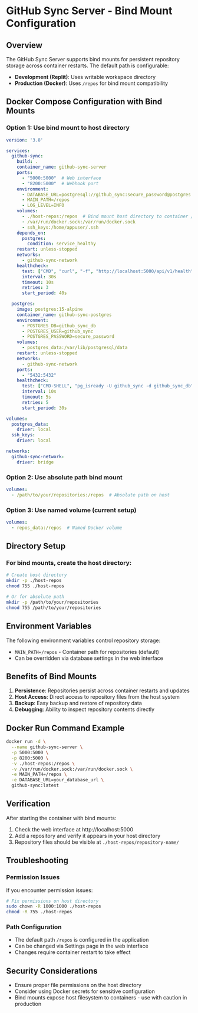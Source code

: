 # GitHub Sync Server - Bind Mount Configuration

## Overview
The GitHub Sync Server supports bind mounts for persistent repository storage across container restarts. The default path is configurable:
- **Development (Replit)**: Uses writable workspace directory
- **Production (Docker)**: Uses `/repos` for bind mount compatibility

## Docker Compose Configuration with Bind Mounts

### Option 1: Use bind mount to host directory
```yaml
version: '3.8'

services:
  github-sync:
    build: .
    container_name: github-sync-server
    ports:
      - "5000:5000"  # Web interface
      - "8200:5000"  # Webhook port
    environment:
      - DATABASE_URL=postgresql://github_sync:secure_password@postgres:5432/github_sync_db?sslmode=disable
      - MAIN_PATH=/repos
      - LOG_LEVEL=INFO
    volumes:
      - ./host-repos:/repos  # Bind mount host directory to container /repos
      - /var/run/docker.sock:/var/run/docker.sock
      - ssh_keys:/home/appuser/.ssh
    depends_on:
      postgres:
        condition: service_healthy
    restart: unless-stopped
    networks:
      - github-sync-network
    healthcheck:
      test: ["CMD", "curl", "-f", "http://localhost:5000/api/v1/health"]
      interval: 30s
      timeout: 10s
      retries: 3
      start_period: 40s

  postgres:
    image: postgres:15-alpine
    container_name: github-sync-postgres
    environment:
      - POSTGRES_DB=github_sync_db
      - POSTGRES_USER=github_sync
      - POSTGRES_PASSWORD=secure_password
    volumes:
      - postgres_data:/var/lib/postgresql/data
    restart: unless-stopped
    networks:
      - github-sync-network
    ports:
      - "5432:5432"
    healthcheck:
      test: ["CMD-SHELL", "pg_isready -U github_sync -d github_sync_db"]
      interval: 10s
      timeout: 5s
      retries: 5
      start_period: 30s

volumes:
  postgres_data:
    driver: local
  ssh_keys:
    driver: local

networks:
  github-sync-network:
    driver: bridge
```

### Option 2: Use absolute path bind mount
```yaml
volumes:
  - /path/to/your/repositories:/repos  # Absolute path on host
```

### Option 3: Use named volume (current setup)
```yaml
volumes:
  - repos_data:/repos  # Named Docker volume
```

## Directory Setup

### For bind mounts, create the host directory:
```bash
# Create host directory
mkdir -p ./host-repos
chmod 755 ./host-repos

# Or for absolute path
mkdir -p /path/to/your/repositories
chmod 755 /path/to/your/repositories
```

## Environment Variables

The following environment variables control repository storage:

- `MAIN_PATH=/repos` - Container path for repositories (default)
- Can be overridden via database settings in the web interface

## Benefits of Bind Mounts

1. **Persistence**: Repositories persist across container restarts and updates
2. **Host Access**: Direct access to repository files from the host system
3. **Backup**: Easy backup and restore of repository data
4. **Debugging**: Ability to inspect repository contents directly

## Docker Run Command Example

```bash
docker run -d \
  --name github-sync-server \
  -p 5000:5000 \
  -p 8200:5000 \
  -v ./host-repos:/repos \
  -v /var/run/docker.sock:/var/run/docker.sock \
  -e MAIN_PATH=/repos \
  -e DATABASE_URL=your_database_url \
  github-sync:latest
```

## Verification

After starting the container with bind mounts:

1. Check the web interface at http://localhost:5000
2. Add a repository and verify it appears in your host directory
3. Repository files should be visible at `./host-repos/repository-name/`

## Troubleshooting

### Permission Issues
If you encounter permission issues:

```bash
# Fix permissions on host directory
sudo chown -R 1000:1000 ./host-repos
chmod -R 755 ./host-repos
```

### Path Configuration
- The default path `/repos` is configured in the application
- Can be changed via Settings page in the web interface
- Changes require container restart to take effect

## Security Considerations

- Ensure proper file permissions on the host directory
- Consider using Docker secrets for sensitive configuration
- Bind mounts expose host filesystem to containers - use with caution in production